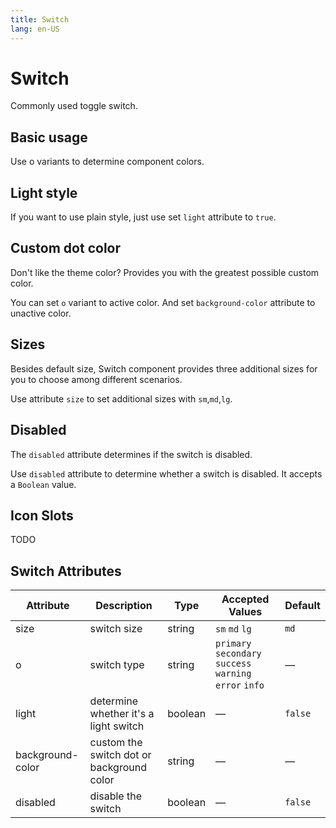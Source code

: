 ```yaml
---
title: Switch
lang: en-US
---
```


# Switch

Commonly used toggle switch.

## Basic usage

Use o variants to determine component colors.

<demo src="../example/switch/basic.vue"></demo>

## Light style

If you want to use plain style, just use set `light` attribute to `true`.

<demo src="../example/switch/light.vue"></demo>

## Custom dot color

Don't like the theme color? Provides you with the greatest possible custom color.

You can set `o` variant to active color. And set `background-color` attribute to unactive color.

<demo src="../example/switch/customColor.vue"></demo>

## Sizes

Besides default size, Switch component provides three additional sizes for you to choose among different scenarios.

Use attribute `size` to set additional sizes with `sm`,`md`,`lg`.

<demo src="../example/switch/size.vue"></demo>

## Disabled

The `disabled` attribute determines if the switch is disabled.

Use `disabled` attribute to determine whether a switch is disabled. It accepts a `Boolean` value.

<demo src="../example/switch/disabled.vue"></demo>

## Icon Slots

TODO

## Switch Attributes

| Attribute         | Description                               | Type         | Accepted Values       | Default                  |
| ----------------- | ----------------------------------------- | ------------ | --------------------- | ------------------------ |
| size              | switch size                               | string       | `sm` `md` `lg`        | `md`      |
| o                 | switch type                               | string       | `primary`  `secondary`  `success`  `warning`  `error`  `info`  | —  |
| light             | determine whether it's a light switch     | boolean      | —                     | `false`                    |
| background-color  | custom the switch dot or background color | string       | —                     |   —                      |
| disabled          | disable the switch                        | boolean      | —                     | `false`                    |

